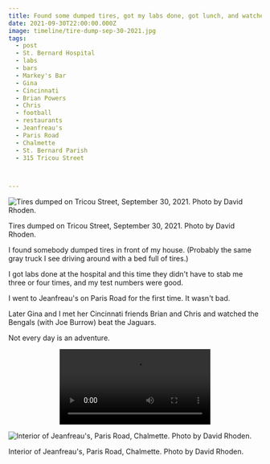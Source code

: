 ```yaml
---
title: Found some dumped tires, got my labs done, got lunch, and watched a Bengals game at Markey's Bar.
date: 2021-09-30T22:00:00.000Z
image: timeline/tire-dump-sep-30-2021.jpg
tags:
  - post
  - St. Bernard Hospital
  - labs
  - bars
  - Markey's Bar
  - Gina
  - Cincinnati
  - Brian Powers
  - Chris
  - football
  - restaurants
  - Jeanfreau's
  - Paris Road
  - Chalmette
  - St. Bernard Parish
  - 315 Tricou Street



---
```


![Tires dumped on Tricou Street, September 30, 2021. Photo by David Rhoden.](/static/img/timeline/tire-dump-sep-30-2021.jpg)
<figcaption>Tires dumped on Tricou Street, September 30, 2021. Photo by David Rhoden.</figcaption>

I found somebody dumped tires in front of my house. (Probably the same gray truck I see driving around with a bed full of tires.)

I got labs done at the hospital and this time they didn't have to stab me three or four times, and my test numbers were good.

I went to Jeanfreau's on Paris Road for the first time. It wasn't bad.

Later Gina and I met her Cincinnati friends Brian and Chris and watched the Bengals (with Joe Burrow) beat the Jaguars.

Not every day is an adventure.

<div style="width: 100%; text-align: center;">
<video controls loop>
  <source type="video/mp4" src="/static/img/video/alone-again-sep-30-2021.mp4"></source>
  <p>Your browser does not support the video element.</p>
</video>
</div>

![Interior of Jeanfreau's, Paris Road, Chalmette. Photo by David Rhoden.](/static/img/timeline/jeanfreaus-sep-30-2021.jpg)
<figcaption>Interior of Jeanfreau's, Paris Road, Chalmette. Photo by David Rhoden.</figcaption>